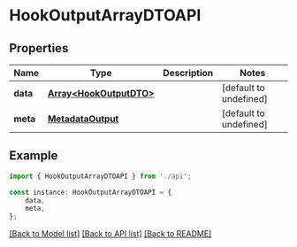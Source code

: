 # HookOutputArrayDTOAPI


## Properties

Name | Type | Description | Notes
------------ | ------------- | ------------- | -------------
**data** | [**Array&lt;HookOutputDTO&gt;**](HookOutputDTO.md) |  | [default to undefined]
**meta** | [**MetadataOutput**](MetadataOutput.md) |  | [default to undefined]

## Example

```typescript
import { HookOutputArrayDTOAPI } from './api';

const instance: HookOutputArrayDTOAPI = {
    data,
    meta,
};
```

[[Back to Model list]](../README.md#documentation-for-models) [[Back to API list]](../README.md#documentation-for-api-endpoints) [[Back to README]](../README.md)
